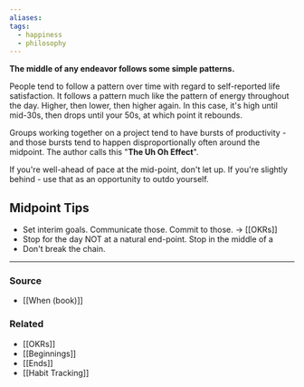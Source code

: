 ```yaml
---
aliases: 
tags:
  - happiness
  - philosophy
---
```

**The middle of any endeavor follows some simple patterns.**

People tend to follow a pattern over time with regard to self-reported life satisfaction. It follows a pattern much like the pattern of energy throughout the day. Higher, then lower, then higher again. In this case, it's high until mid-30s, then drops until your 50s, at which point it rebounds. 

Groups working together on a project tend to have bursts of productivity - and those bursts tend to happen disproportionally often around the midpoint. The author calls this "**The Uh Oh Effect**".

If you're well-ahead of pace at the mid-point, don't let up. If you're slightly behind - use that as an opportunity to outdo yourself. 

## Midpoint Tips

- Set interim goals. Communicate those. Commit to those. → [[OKRs]] 
- Stop for the day NOT at a natural end-point. Stop in the middle of a 
- Don't break the chain. 

---

### Source
- [[When (book)]]

### Related
- [[OKRs]]
- [[Beginnings]]
- [[Ends]]
- [[Habit Tracking]]